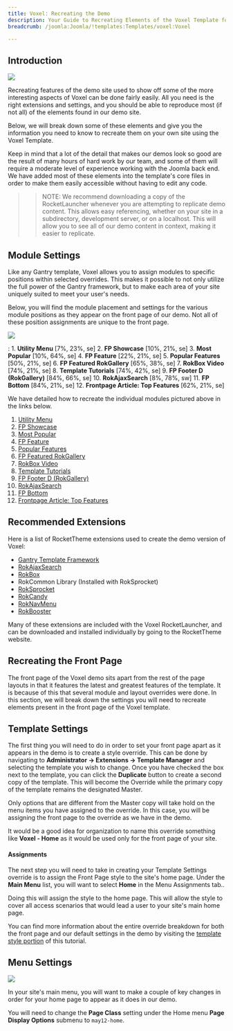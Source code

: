 ```yaml
---
title: Voxel: Recreating the Demo
description: Your Guide to Recreating Elements of the Voxel Template for Joomla
breadcrumb: /joomla:Joomla/!templates:Templates/voxel:Voxel

---
```


Introduction
-----

![][voxel2]

Recreating features of the demo site used to show off some of the more interesting aspects of Voxel can be done fairly easily. All you need is the right extensions and settings, and you should be able to reproduce most (if not all) of the elements found in our demo site. 

Below, we will break down some of these elements and give you the information you need to know to recreate them on your own site using the Voxel Template.

Keep in mind that a lot of the detail that makes our demos look so good are the result of many hours of hard work by our team, and some of them will require a moderate level of experience working with the Joomla back end. We have added most of these elements into the template's core files in order to make them easily accessible without having to edit any code.

>> NOTE: We recommend downloading a copy of the RocketLauncher whenever you are attempting to replicate demo content. This allows easy referencing, whether on your site in a subdirectory, development server, or on a localhost. This will allow you to see all of our demo content in context, making it easier to replicate.

Module Settings
-----

Like any Gantry template, Voxel allows you to assign modules to specific positions within selected overrides. This makes it possible to not only utilize the full power of the Gantry framework, but to make each area of your site uniquely suited to meet your user's needs.

Below, you will find the module placement and settings for the various module positions as they appear on the front page of our demo. Not all of these position assignments are unique to the front page.

![][Voxel]

:   1. **Utility Menu**  [7%, 23%, se]
    2. **FP Showcase**  [10%, 21%, se]
    3. **Most Popular**  [10%, 64%, se]
    4. **FP Feature**  [22%, 21%, se]
    5. **Popular Features**  [50%, 21%, se]
    6. **FP Featured RokGallery**  [65%, 38%, se]
    7. **RokBox Video**  [74%, 21%, se]
    8. **Template Tutorials**  [74%, 42%, se]
    9. **FP Footer D (RokGallery)**  [84%, 66%, se]
    10. **RokAjaxSearch**  [8%, 78%, sw]
    11. **FP Bottom**  [84%, 21%, se]
    12. **Frontpage Article: Top Features** [62%, 21%, se]

We have detailed how to recreate the individual modules pictured above in the links below.

1. [Utility Menu][module1]
2. [FP Showcase][module2]
3. [Most Popular][module3]
4. [FP Feature][module4]
5. [Popular Features][module5]
6. [FP Featured RokGallery][module6]
7. [RokBox Video][module7]
8. [Template Tutorials][module8]
9. [FP Footer D (RokGallery)][module9]
10. [RokAjaxSearch][module10]
11. [FP Bottom][module11]
12. [Frontpage Article: Top Features][module12]

Recommended Extensions
-----

Here is a list of RocketTheme extensions used to create the demo version of Voxel:

* [Gantry Template Framework][gantry]
* [RokAjaxSearch][rokajaxsearch]
* [RokBox][rokbox]
* RokCommon Library (Installed with RokSprocket)
* [RokSprocket][roksprocket]
* [RokCandy][rokcandy]
* [RokNavMenu][roknavmenu]
* [RokBooster][rokbooster]

Many of these extensions are included with the Voxel RocketLauncher, and can be downloaded and installed individually by going to the RocketTheme website.

Recreating the Front Page
-----

The front page of the Voxel demo sits apart from the rest of the page layouts in that it features the latest and greatest features of the template. It is because of this that several module and layout overrides were done. In this section, we will break down the settings you will need to recreate elements present in the front page of the Voxel template.

Template Settings
-----

The first thing you will need to do in order to set your front page apart as it appears in the demo is to create a style override. This can be done by navigating to **Administrator -> Extensions -> Template Manager** and selecting the template you wish to change.  Once you have checked the box next to the template, you can click the **Duplicate** button to create a second copy of the template. This will become the Override while the primary copy of the template remains the designated Master.

Only options that are different from the Master copy will take hold on the menu items you have assigned to the override. In this case, you will be assigning the front page to the override as we have in the demo.

It would be a good idea for organization to name this override something like **Voxel - Home** as it would be used only for the front page of your site.

#### Assignments

The next step you will need to take in creating your Template Settings override is to assign the Front Page style to the site's home page. Under the **Main Menu** list, you will want to select **Home** in the Menu Assignments tab..

Doing this will assign the style to the home page. This will allow the style to cover all access scenarios that would lead a user to your site's main home page.

You can find more information about the entire override breakdown for both the front page and our default settings in the demo by visiting the [template style portion][demooverride] of this tutorial.

Menu Settings
-----

![][mainmenu]

In your site's main menu, you will want to make a couple of key changes in order for your home page to appear as it does in our demo.

You will need to change the **Page Class** setting under the Home menu **Page Display Options** submenu to `may12-home`.

[gantry]: http://gantry-framework.org/download
[rokajaxsearch]: http://www.rockettheme.com/joomla/extensions/rokajaxsearch
[rokbox]: http://www.rockettheme.com/joomla/extensions/rokbox
[roksprocket]: http://www.rockettheme.com/joomla/extensions/roksprocket
[voxel]: assets/voxel.jpeg
[voxel2]: assets/voxel2.jpeg
[demooverride]: demo_override.md
[roknavmenu]: http://www.rockettheme.com/joomla/extensions/roknavmenu
[rokbooster]: http://www.rockettheme.com/joomla/extensions/rokbooster
[rokcandy]: http://www.rockettheme.com/joomla/extensions/rokcandy
[module1]: demo_module_1.md
[module2]: demo_module_2.md
[module3]: demo_module_3.md
[module4]: demo_module_4.md
[module5]: demo_module_5.md
[module6]: demo_module_6.md
[module7]: demo_module_7.md
[module8]: demo_module_8.md
[module9]: demo_module_9.md
[module10]: demo_module_10.md
[module11]: demo_module_11.md
[module12]: demo_module_12.md
[module13]: demo_module_13.md
[module14]: demo_module_14.md
[module15]: demo_module_15.md
[mainmenu]: assets/menu_1.jpg
[icons]: http://fortawesome.github.io/Font-Awesome/icons/
[article]: assets/article.jpg